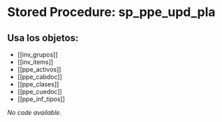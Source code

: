 # Stored Procedure: sp_ppe_upd_pla

## Usa los objetos:
- [[inv_grupos]]
- [[inv_items]]
- [[ppe_activos]]
- [[ppe_cabdoc]]
- [[ppe_clases]]
- [[ppe_cuedoc]]
- [[ppe_inf_tipos]]

*No code available.*

